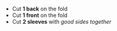- Cut **1 back** on the fold
- Cut **1 front** on the fold
- Cut **2 sleeves** with _good sides together_
